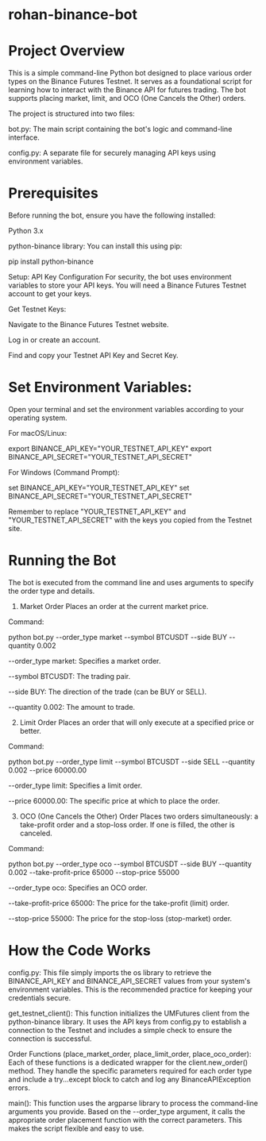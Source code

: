 # rohan-binance-bot
# Project Overview
  This is a simple command-line Python bot designed to place various order types on the Binance Futures Testnet. It serves as a foundational script for learning      how to interact with the Binance API for futures trading. The bot supports placing market, limit, and OCO (One Cancels the Other) orders.

The project is structured into two files:

bot.py: The main script containing the bot's logic and command-line interface.

config.py: A separate file for securely managing API keys using environment variables.

# Prerequisites
Before running the bot, ensure you have the following installed:

Python 3.x

python-binance library: You can install this using pip:

pip install python-binance

Setup: API Key Configuration
For security, the bot uses environment variables to store your API keys. You will need a Binance Futures Testnet account to get your keys.

Get Testnet Keys:

Navigate to the Binance Futures Testnet website.

Log in or create an account.

Find and copy your Testnet API Key and Secret Key.

# Set Environment Variables:

Open your terminal and set the environment variables according to your operating system.

For macOS/Linux:

export BINANCE_API_KEY="YOUR_TESTNET_API_KEY"
export BINANCE_API_SECRET="YOUR_TESTNET_API_SECRET"

For Windows (Command Prompt):

set BINANCE_API_KEY="YOUR_TESTNET_API_KEY"
set BINANCE_API_SECRET="YOUR_TESTNET_API_SECRET"

Remember to replace "YOUR_TESTNET_API_KEY" and "YOUR_TESTNET_API_SECRET" with the keys you copied from the Testnet site.

# Running the Bot
The bot is executed from the command line and uses arguments to specify the order type and details.

1. Market Order
Places an order at the current market price.

Command:

  python bot.py --order_type market --symbol BTCUSDT --side BUY --quantity 0.002

--order_type market: Specifies a market order.

--symbol BTCUSDT: The trading pair.

--side BUY: The direction of the trade (can be BUY or SELL).

--quantity 0.002: The amount to trade.

2. Limit Order
Places an order that will only execute at a specified price or better.

Command:

  python bot.py --order_type limit --symbol BTCUSDT --side SELL --quantity 0.002 --price 60000.00

--order_type limit: Specifies a limit order.

--price 60000.00: The specific price at which to place the order.

3. OCO (One Cancels the Other) Order
Places two orders simultaneously: a take-profit order and a stop-loss order. If one is filled, the other is canceled.

Command:

  python bot.py --order_type oco --symbol BTCUSDT --side BUY --quantity 0.002 --take-profit-price 65000 --stop-price 55000

--order_type oco: Specifies an OCO order.

--take-profit-price 65000: The price for the take-profit (limit) order.

--stop-price 55000: The price for the stop-loss (stop-market) order.

# How the Code Works
config.py: This file simply imports the os library to retrieve the BINANCE_API_KEY and BINANCE_API_SECRET values from your system's environment variables. This is the recommended practice for keeping your credentials secure.

get_testnet_client(): This function initializes the UMFutures client from the python-binance library. It uses the API keys from config.py to establish a connection to the Testnet and includes a simple check to ensure the connection is successful.

Order Functions (place_market_order, place_limit_order, place_oco_order): Each of these functions is a dedicated wrapper for the client.new_order() method. They handle the specific parameters required for each order type and include a try...except block to catch and log any BinanceAPIException errors.

main(): This function uses the argparse library to process the command-line arguments you provide. Based on the --order_type argument, it calls the appropriate order placement function with the correct parameters. This makes the script flexible and easy to use.
